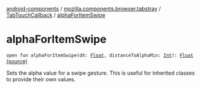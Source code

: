 [android-components](../../index.md) / [mozilla.components.browser.tabstray](../index.md) / [TabTouchCallback](index.md) / [alphaForItemSwipe](./alpha-for-item-swipe.md)

# alphaForItemSwipe

`open fun alphaForItemSwipe(dX: `[`Float`](https://kotlinlang.org/api/latest/jvm/stdlib/kotlin/-float/index.html)`, distanceToAlphaMin: `[`Int`](https://kotlinlang.org/api/latest/jvm/stdlib/kotlin/-int/index.html)`): `[`Float`](https://kotlinlang.org/api/latest/jvm/stdlib/kotlin/-float/index.html) [(source)](https://github.com/mozilla-mobile/android-components/blob/master/components/browser/tabstray/src/main/java/mozilla/components/browser/tabstray/TabTouchCallback.kt#L47)

Sets the alpha value for a swipe gesture. This is useful for inherited classes to provide their own values.

